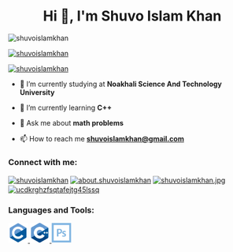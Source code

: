 <h1 align="center">Hi 👋, I'm Shuvo Islam Khan</h1>
<p align="left"> <img src="https://komarev.com/ghpvc/?username=shuvoislamkhan&label=Profile%20views&color=0e75b6&style=flat" alt="shuvoislamkhan" /> </p>

<p align="left"> <a href="https://github.com/ryo-ma/github-profile-trophy"><img src="https://github-profile-trophy.vercel.app/?username=shuvoislamkhan" alt="shuvoislamkhan" /></a> </p>

<p align="left"> <a href="https://twitter.com/shuvoislamkhan" target="blank"><img src="https://img.shields.io/twitter/follow/shuvoislamkhan?logo=twitter&style=for-the-badge" alt="shuvoislamkhan" /></a> </p>

- 🔭 I’m currently studying at **Noakhali Science And Technology University**

- 🌱 I’m currently learning **C++**

- 💬 Ask me about **math problems**

- 📫 How to reach me **shuvoislamkhan@gmail.com**

<h3 align="left">Connect with me:</h3>
<p align="left">
<a href="https://twitter.com/shuvoislamkhan" target="blank"><img align="center" src="https://raw.githubusercontent.com/rahuldkjain/github-profile-readme-generator/master/src/images/icons/Social/twitter.svg" alt="shuvoislamkhan" height="30" width="40" /></a>
<a href="https://fb.com/about.shuvoislamkhan" target="blank"><img align="center" src="https://raw.githubusercontent.com/rahuldkjain/github-profile-readme-generator/master/src/images/icons/Social/facebook.svg" alt="about.shuvoislamkhan" height="30" width="40" /></a>
<a href="https://instagram.com/shuvoislamkhan.jpg" target="blank"><img align="center" src="https://raw.githubusercontent.com/rahuldkjain/github-profile-readme-generator/master/src/images/icons/Social/instagram.svg" alt="shuvoislamkhan.jpg" height="30" width="40" /></a>
<a href="https://www.youtube.com/c/ucdkrghzfsqtafejtg45lssq" target="blank"><img align="center" src="https://raw.githubusercontent.com/rahuldkjain/github-profile-readme-generator/master/src/images/icons/Social/youtube.svg" alt="ucdkrghzfsqtafejtg45lssq" height="30" width="40" /></a>
</p>

<h3 align="left">Languages and Tools:</h3>
<p align="left"> <a href="https://www.cprogramming.com/" target="_blank" rel="noreferrer"> <img src="https://raw.githubusercontent.com/devicons/devicon/master/icons/c/c-original.svg" alt="c" width="40" height="40"/> </a> <a href="https://www.w3schools.com/cpp/" target="_blank" rel="noreferrer"> <img src="https://raw.githubusercontent.com/devicons/devicon/master/icons/cplusplus/cplusplus-original.svg" alt="cplusplus" width="40" height="40"/> </a> <a href="https://www.photoshop.com/en" target="_blank" rel="noreferrer"> <img src="https://raw.githubusercontent.com/devicons/devicon/master/icons/photoshop/photoshop-line.svg" alt="photoshop" width="40" height="40"/> </a> </p>
